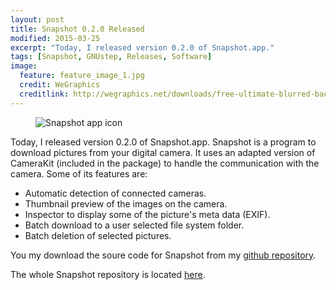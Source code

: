 ```yaml
---
layout: post
title: Snapshot 0.2.0 Released
modified: 2015-03-25
excerpt: "Today, I released version 0.2.0 of Snapshot.app."
tags: [Snapshot, GNUstep, Releases, Software]
image:
  feature: feature_image_1.jpg
  credit: WeGraphics
  creditlink: http://wegraphics.net/downloads/free-ultimate-blurred-background-pack/
---
```


<figure>
  <img src="{{ site.url }}/images/Snapshot.png" alt="Snapshot app icon">
</figure>


Today, I released version 0.2.0 of Snapshot.app. Snapshot is a program to download pictures from your digital camera. It uses an adapted version of CameraKit (included in the package) to handle the communication with the camera. Some of its features are:

<ul>
<li>Automatic detection of connected cameras.</li>
<li>Thumbnail preview of the images on the camera.</li>
<li>Inspector to display some of the picture's meta data (EXIF).</li>
<li>Batch download to a user selected file system folder.</li>
<li>Batch deletion of selected pictures.</li>
</ul>

You my download the soure code for Snapshot from my [github repository](https://github.com/schik/snapshot/releases/tag/snapshot_v0.2.0).

The whole Snapshot repository is located [here](https://github.com/schik/snapshot).
